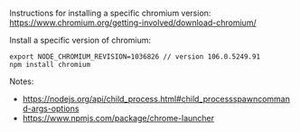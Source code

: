 Instructions for installing a specific chromium version:
<https://www.chromium.org/getting-involved/download-chromium/>

Install a specific version of chromium:
```
export NODE_CHROMIUM_REVISION=1036826 // version 106.0.5249.91
npm install chromium
```

Notes:

* <https://nodejs.org/api/child_process.html#child_processspawncommand-args-options>
* <https://www.npmjs.com/package/chrome-launcher>
